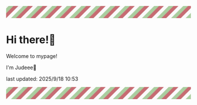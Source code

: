 <!-- Header image -->
<img src="./pokemon/pokemon_21.png" width="1000">

# Hi there!👋

Welcome to mypage!

I'm Judeee🐷

last updated: 2025/9/18 10:53

<!-- Footer image -->
<img src="./pokemon/pokemon_21.png" width="1000">
